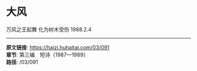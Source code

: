 # 大风

万风之王起舞
化为树木受伤
1988.2.4

---

**原文链接**: https://haizi.huhaitai.com/03/091  
**章节**: 第三编　短诗（1987—1989）  
**路径**: /03/091

